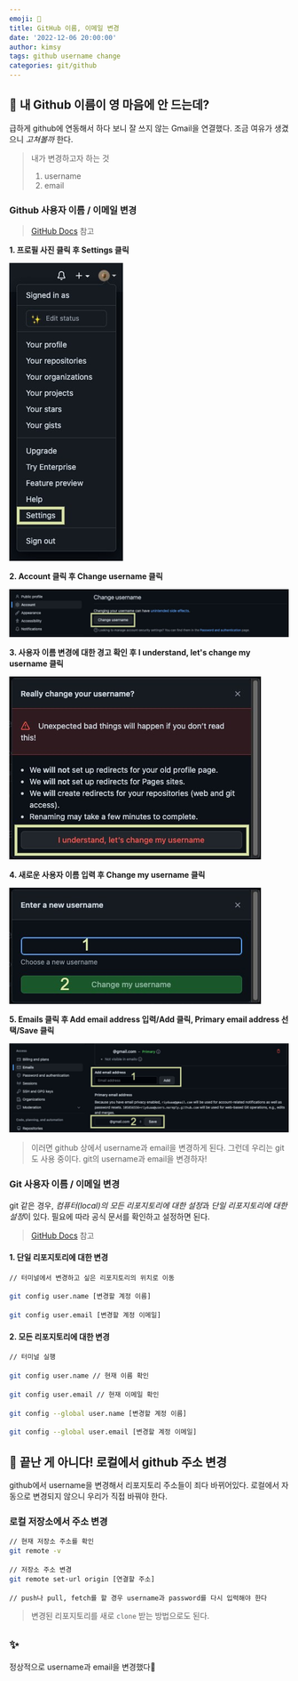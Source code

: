 ```yaml
---
emoji: 🔮
title: GitHub 이름, 이메일 변경
date: '2022-12-06 20:00:00'
author: kimsy
tags: github username change
categories: git/github
---
```


## 🤔 내 Github 이름이 영 마음에 안 드는데?

급하게 github에 연동해서 하다 보니 잘 쓰지 않는 Gmail을 연결했다. 조금 여유가 생겼으니 _고쳐볼까_ 한다.

> 내가 변경하고자 하는 것
>
> 1. username
> 2. email

### Github 사용자 이름 / 이메일 변경

> [GitHub Docs](https://docs.github.com/en/account-and-profile/setting-up-and-managing-your-personal-account-on-github/managing-personal-account-settings/changing-your-github-username) 참고

**1. 프로필 사진 클릭 후 Settings 클릭**

![1-userbar-account-settings.jpg](1-userbar-account-settings.jpg)

**2. Account 클릭 후 Change username 클릭**

![2-settings-change-username.jpg](2-settings-change-username.jpg)

**3. 사용자 이름 변경에 대한 경고 확인 후 I understand, let's change my username 클릭**

![3-settings-change-username-warning-button.jpg](3-settings-change-username-warning-button.jpg)

**4. 새로운 사용자 이름 입력 후 Change my username 클릭**

![4-settings-change-username-enter-new-username.jpg](4-settings-change-username-enter-new-username.jpg)

**5. Emails 클릭 후 Add email address 입력/Add 클릭, Primary email address 선택/Save 클릭**

![5-settings-change-email.jpg](5-settings-change-email.jpg)

> 이러면 github 상에서 username과 email을 변경하게 된다.
> 그런데 우리는 git 도 사용 중이다. git의 username과 email을 변경하자!

### Git 사용자 이름 / 이메일 변경

git 같은 경우, *컴퓨터(local)의 모든 리포지토리에 대한 설정*과 *단일 리포지토리에 대한 설정*이 있다. 필요에 따라 공식 문서를 확인하고 설정하면 된다.

> [GitHub Docs](https://docs.github.com/en/get-started/getting-started-with-git/setting-your-username-in-git) 참고

#### 1. 단일 리포지토리에 대한 변경

```bash
// 터미널에서 변경하고 싶은 리포지토리의 위치로 이동

git config user.name [변경할 계정 이름]

git config user.email [변경할 계정 이메일]
```

#### 2. 모든 리포지토리에 대한 변경

```bash
// 터미널 실행

git config user.name // 현재 이름 확인

git config user.email // 현재 이메일 확인

git config --global user.name [변경할 계정 이름]

git config --global user.email [변경할 계정 이메일]
```

## 🫢 끝난 게 아니다! 로컬에서 github 주소 변경

github에서 username을 변경해서 리포지토리 주소들이 죄다 바뀌어있다. 로컬에서 자동으로 변경되지 않으니 우리가 직접 바꿔야 한다.

### 로컬 저장소에서 주소 변경

```bash
// 현재 저장소 주소를 확인
git remote -v

// 저장소 주소 변경
git remote set-url origin [연결할 주소]

// push나 pull, fetch를 할 경우 username과 password를 다시 입력해야 한다
```

> 변경된 리포지토리를 새로 `clone` 받는 방법으로도 된다.

## ✨

정상적으로 username과 email을 변경했다🤭

```toc

```

